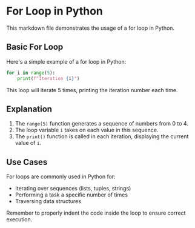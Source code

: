 # For Loop in Python #

This markdown file demonstrates the usage of a for loop in Python.

## Basic For Loop ##

Here's a simple example of a for loop in Python:

```python
for i in range(5):
    print(f"Iteration {i}")
```

This loop will iterate 5 times, printing the iteration number each time.

## Explanation ##

1. The `range(5)` function generates a sequence of numbers from 0 to 4.
2. The loop variable `i` takes on each value in this sequence.
3. The `print()` function is called in each iteration, displaying the current value of `i`.

## Use Cases ##

For loops are commonly used in Python for:

- Iterating over sequences (lists, tuples, strings)
- Performing a task a specific number of times
- Traversing data structures

Remember to properly indent the code inside the loop to ensure correct execution.
